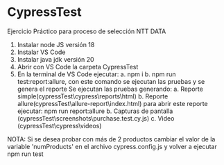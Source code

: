 # CypressTest
Ejercicio Práctico para proceso de selección NTT DATA

1. Instalar node JS versión 18
2. Instalar VS Code
3. Instalar java jdk versión 20
4. Abrir con VS Code la carpeta CypressTest
5. En la terminal de VS Code ejecutar:
 a. npm i
 b. npm run test:report:allure, con este comando se ejecutan las pruebas y se genera el reporte
Se ejecutan las pruebas generando:
 a. Reporte simple(cypressTest\cypress\reports\html)
 b. Reporte allure(cypressTest\allure-report\index.html) para abrir este reporte ejecutar: npm run report:allure
 b. Capturas de pantalla (cypressTest\screenshots\purchase.test.cy.js)
 c. Video (cypressTest\cypress\videos)


NOTA: Si se desea probar con más de 2 productos cambiar el valor de la variable 'numProducts'
en el archivo cypress.config.js y volver a ejecutar npm run test